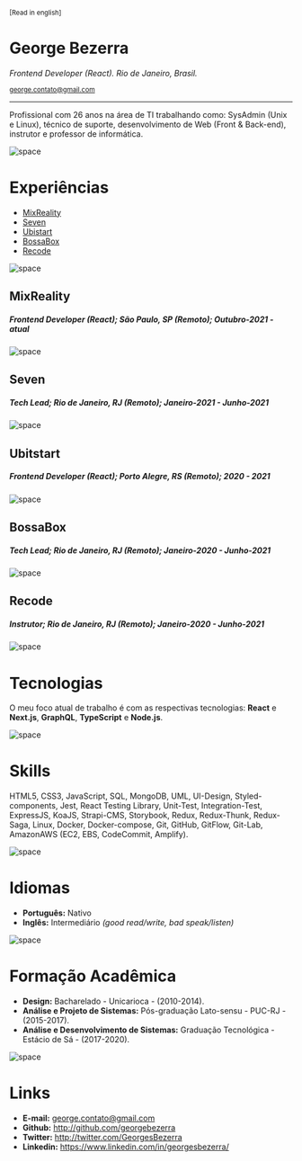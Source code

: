<sup>

[Read in english]

</sup>

# George Bezerra
*Frontend Developer (React).*
*Rio de Janeiro, Brasil.*

<sub>george.contato@gmail.com</sub>

---

Profissional com 26 anos na área de TI trabalhando como:
SysAdmin (Unix e Linux), técnico de suporte, desenvolvimento de Web (Front & Back-end), instrutor e professor de informática.

![space](https://user-images.githubusercontent.com/3277185/99425971-50e77c80-28e2-11eb-8a59-890fcc2749e6.png)

# Experiências
* [MixReality](#mixreality)
* [Seven](#seven)
* [Ubistart](#ubistart)
* [BossaBox](#bossabox)
* [Recode](#recode)

![space](https://user-images.githubusercontent.com/3277185/99425971-50e77c80-28e2-11eb-8a59-890fcc2749e6.png)

## MixReality
##### Frontend Developer (React); São Paulo, SP (Remoto); Outubro-2021 - _atual_

![space](https://user-images.githubusercontent.com/3277185/99425971-50e77c80-28e2-11eb-8a59-890fcc2749e6.png)

## Seven
##### Tech Lead; Rio de Janeiro, RJ (Remoto); Janeiro-2021 - Junho-2021

![space](https://user-images.githubusercontent.com/3277185/99425971-50e77c80-28e2-11eb-8a59-890fcc2749e6.png)

## Ubitstart
##### Frontend Developer (React); Porto Alegre, RS (Remoto); 2020 - 2021

![space](https://user-images.githubusercontent.com/3277185/99425971-50e77c80-28e2-11eb-8a59-890fcc2749e6.png)

## BossaBox
##### Tech Lead; Rio de Janeiro, RJ (Remoto); Janeiro-2020 - Junho-2021

![space](https://user-images.githubusercontent.com/3277185/99425971-50e77c80-28e2-11eb-8a59-890fcc2749e6.png)

## Recode
##### Instrutor; Rio de Janeiro, RJ (Remoto); Janeiro-2020 - Junho-2021

![space](https://user-images.githubusercontent.com/3277185/99425971-50e77c80-28e2-11eb-8a59-890fcc2749e6.png)

# Tecnologias

O meu foco atual de trabalho é com as respectivas tecnologias:
**React** e **Next.js**, **GraphQL**, **TypeScript** e **Node.js**.

![space](https://user-images.githubusercontent.com/3277185/99425971-50e77c80-28e2-11eb-8a59-890fcc2749e6.png)

# Skills

HTML5, CSS3, JavaScript, SQL, MongoDB, UML, UI-Design, Styled-components, Jest,
React Testing Library, Unit-Test, Integration-Test, ExpressJS, KoaJS, Strapi-CMS, 
Storybook, Redux, Redux-Thunk, Redux-Saga, Linux, Docker, Docker-compose, Git, GitHub, GitFlow, Git-Lab, AmazonAWS (EC2, EBS, CodeCommit, Amplify).

![space](https://user-images.githubusercontent.com/3277185/99425971-50e77c80-28e2-11eb-8a59-890fcc2749e6.png)

# Idiomas

- **Português:** Nativo
- **Inglês:** Intermediário *(good read/write, bad speak/listen)*

![space](https://user-images.githubusercontent.com/3277185/99425971-50e77c80-28e2-11eb-8a59-890fcc2749e6.png)

# Formação Acadêmica

- **Design:** Bacharelado - Unicarioca - (2010-2014).
- **Análise e Projeto de Sistemas:** Pós-graduação Lato-sensu - PUC-RJ - (2015-2017).
- **Análise e Desenvolvimento de Sistemas:** Graduação Tecnológica - Estácio de Sá - (2017-2020).

![space](https://user-images.githubusercontent.com/3277185/99425971-50e77c80-28e2-11eb-8a59-890fcc2749e6.png)

# Links

- **E-mail:** george.contato@gmail.com
- **Github:** http://github.com/georgebezerra
- **Twitter:** http://twitter.com/GeorgesBezerra
- **Linkedin:** https://www.linkedin.com/in/georgesbezerra/
